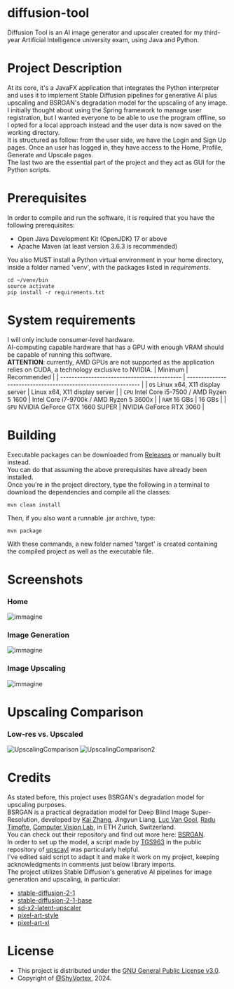 # diffusion-tool
Diffusion Tool is an AI image generator and upscaler created for my third-year Artificial Intelligence university exam, using Java and Python.

# Project Description
At its core, it's a JavaFX application that integrates the Python interpreter and uses it to implement Stable Diffusion pipelines for generative AI plus upscaling 
and BSRGAN's degradation model for the upscaling of any image.  
I initially thought about using the Spring framework to manage user registration, but I wanted everyone to be able to use the program offline, so I opted 
for a local approach instead and the user data is now saved on the working directory.  
It is structured as follow: from the user side, we have the Login and Sign Up pages. Once an user has logged in, they have access to the Home, Profile, Generate
and Upscale pages.  
The last two are the essential part of the project and they act as GUI for the Python scripts.

# Prerequisites
In order to compile and run the software, it is required that you have the following prerequisites:
- Open Java Development Kit (OpenJDK) 17 or above
- Apache Maven (at least version 3.6.3 is recommended)
 
You also MUST install a Python virtual environment in your home directory, inside a folder named 'venv',
with the packages listed in *requirements*.
 ```shell
 cd ~/venv/bin
 source activate
 pip install -r requirements.txt
 ```

# System requirements
I will only include consumer-level hardware.  
AI-computing capable hardware that has a GPU with enough VRAM should be capable of running this software.  
**ATTENTION**: currently, AMD GPUs are not supported as the application relies on CUDA, a technology exclusive to NVIDIA.
|                 Minimum                     |                         Recommended                           |
| ------------------------------------------- | ------------------------------------------------------------- |
| `OS` Linux x64, X11 display server          | Linux x64, X11 display server                                 |
| `CPU` Intel Core i5-7500 / AMD Ryzen 5 1600 | Intel Core i7-9700k / AMD Ryzen 5 3600x                       |
| `RAM` 16 GBs                                | 16 GBs                                                        |
| `GPU` NVIDIA GeForce GTX 1660 SUPER         | NVIDIA GeForce RTX 3060                                       |

# Building
Executable packages can be downloaded from [Releases](https://github.com/ShyVortex/diffusion-tool/releases) or manually built instead.  
You can do that assuming the above prerequisites have already been installed.  
Once you're in the project directory, type the following in a terminal to download the dependencies and compile all the classes:
 ```shell
 mvn clean install
 ```
Then, if you also want a runnable .jar archive, type:
 ```shell
 mvn package
 ```
With these commands, a new folder named 'target' is created containing the compiled project as well as the executable file.

# Screenshots
### Home
![immagine](https://github.com/ShyVortex/diffusion-tool/assets/111277410/53a8ba6f-a189-4376-a8af-0c9996a26d62)
### Image Generation
![immagine](https://github.com/ShyVortex/diffusion-tool/assets/111277410/4a83e1f2-3613-4ae2-a498-cb3f2a8b1479)
### Image Upscaling
![immagine](https://github.com/ShyVortex/diffusion-tool/assets/111277410/e6f6aea6-e9a2-46f4-8b7b-066ae73aa8f4)

# Upscaling Comparison
### Low-res vs. Upscaled
![UpscalingComparison](https://github.com/ShyVortex/diffusion-tool/assets/111277410/0e380dda-36f4-4187-8ff2-9cf287dca06d)
![UpscalingComparison2](https://github.com/ShyVortex/diffusion-tool/assets/111277410/05f0d876-1b9b-4b50-8dba-c558abf815fe)

# Credits
As stated before, this project uses BSRGAN's degradation model for upscaling purposes.  
BSRGAN is a practical degradation model for Deep Blind Image Super-Resolution, developed by [Kai Zhang](https://cszn.github.io/), Jingyun Liang, 
[Luc Van Gool](https://vision.ee.ethz.ch/people-details.OTAyMzM=.TGlzdC8zMjQ4LC0xOTcxNDY1MTc4.html), [Radu Timofte](http://people.ee.ethz.ch/~timofter/),
[Computer Vision Lab](https://vision.ee.ethz.ch/the-institute.html), in ETH Zurich, Switzerland.  
You can check out their repository and find out more here: [BSRGAN](https://github.com/cszn/BSRGAN).    
In order to set up the model, a script made by [TGS963](https://github.com/TGS963) in the public repository of [upscayl](https://github.com/upscayl/upscayl) was particularly helpful.  
I've edited said script to adapt it and make it work on my project, keeping acknowledgments in comments just below library imports.  
The project utilizes Stable Diffusion's generative AI pipelines for image generation and upscaling, in particular:  
+ [stable-diffusion-2-1](https://huggingface.co/stabilityai/stable-diffusion-2-1)
+ [stable-diffusion-2-1-base](https://huggingface.co/stabilityai/stable-diffusion-2-1-base)
+ [sd-x2-latent-upscaler](https://huggingface.co/stabilityai/sd-x2-latent-upscaler)
+ [pixel-art-style](https://huggingface.co/kohbanye/pixel-art-style)
+ [pixel-art-xl](https://huggingface.co/nerijs/pixel-art-xl)

# License
- This project is distributed under the [GNU General Public License v3.0](https://github.com/ShyVortex/diffusion-tool/blob/master/LICENSE.md).
- Copyright of [@ShyVortex](https://github.com/ShyVortex), 2024.
